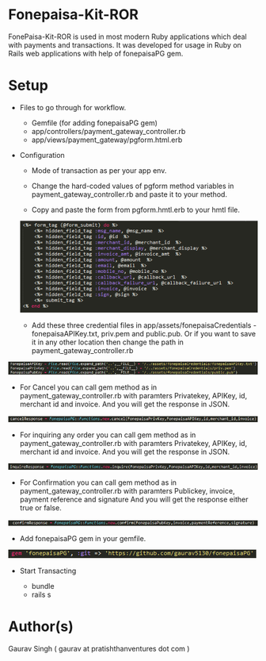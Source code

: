 # Fonepaisa-Kit-ROR

FonePaisa-Kit-ROR is used in most modern Ruby applications which deal with payments and transactions. It was developed for usage in Ruby on Rails web applications with help of fonepaisaPG gem.


# Setup

* Files to go through for workflow.
  - Gemfile (for adding fonepaisaPG gem)
  - app/controllers/payment_gateway_controller.rb
  - app/views/payment_gateway/pgform.html.erb


* Configuration 

  - Mode of transaction as per your app env.

  - Change the hard-coded values of pgform method variables in payment_gateway_controller.rb and paste it to your method.

  - Copy and paste the form from pgform.hmtl.erb to your hmtl file.

  ![Alt text](/images/form.png?raw=true "Form")


  - Add these three credential files in app/assets/fonepaisaCredentials - fonepaisaAPIKey.txt, priv.pem and public.pub. Or if you want to save it in any other location then change the path in payment_gateway_controller.rb

 ![Alt text](/images/path_to_file.png?raw=true "Path to Files")


  - For Cancel you can call gem method as in payment_gateway_controller.rb with paramters Privatekey, APIKey, id, merchant id and invoice. And you will get the response in JSON.

  ![Alt text](/images/cancel.png?raw=true "Cancel")


  - For inquiring any order you can call gem method as in payment_gateway_controller.rb with paramters Privatekey, APIKey, id, merchant id and invoice. And you will get the response in JSON.

  ![Alt text](/images/inquire.png?raw=true "Inquire")


  - For Confirmation you can call gem method as in payment_gateway_controller.rb with paramters Publickey, invoice, payment reference and signature And you will get the response either true or false.

  ![Alt text](/images/confirm.png?raw=true "Cancel")


  - Add fonepaisaPG gem in your gemfile.

  ![Alt text](/images/gem.png?raw=true "Gem")



* Start Transacting

  - bundle
  - rails s



# Author(s)
Gaurav Singh ( gaurav at pratishthanventures dot com )


